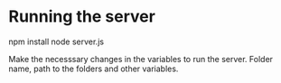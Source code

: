 # Running the server

npm install
node server.js

Make the necesssary changes in the variables to run the server. Folder name, path to the folders and other variables.